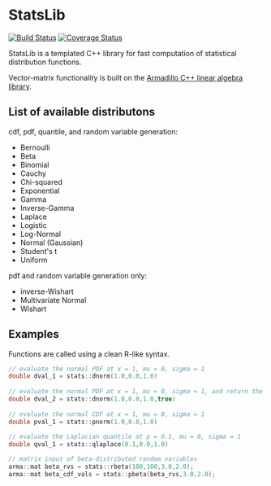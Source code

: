 # StatsLib

[![Build Status](https://travis-ci.org/kthohr/stats.svg?branch=master)](https://travis-ci.org/kthohr/stats)
[![Coverage Status](https://codecov.io/github/kthohr/stats/coverage.svg?branch=master)](https://codecov.io/github/kthohr/stats?branch=master)

StatsLib is a templated C++ library for fast computation of statistical distribution functions.

Vector-matrix functionality is built on the [Armadillo C++ linear algebra library](http://arma.sourceforge.net/).

## List of available distributons

cdf, pdf, quantile, and random variable generation:

* Bernoulli
* Beta
* Binomial
* Cauchy
* Chi-squared
* Exponential
* Gamma
* Inverse-Gamma
* Laplace
* Logistic
* Log-Normal
* Normal (Gaussian)
* Student's t
* Uniform

pdf and random variable generation only:

* inverse-Wishart
* Multivariate Normal
* Wishart

## Examples

Functions are called using a clean R-like syntax.

```cpp
// evaluate the normal PDF at x = 1, mu = 0, sigma = 1
double dval_1 = stats::dnorm(1.0,0.0,1.0)
 
// evaluate the normal PDF at x = 1, mu = 0, sigma = 1, and return the log value
double dval_2 = stats::dnorm(1.0,0.0,1.0,true)
 
// evaluate the normal CDF at x = 1, mu = 0, sigma = 1
double pval_1 = stats::pnorm(1.0,0.0,1.0)
 
// evaluate the Laplacian quantile at p = 0.1, mu = 0, sigma = 1
double qval_1 = stats::qlaplace(0.1,0.0,1.0)

// matrix input of beta-distributed random variables
arma::mat beta_rvs = stats::rbeta(100,100,3.0,2.0);
arma::mat beta_cdf_vals = stats::pbeta(beta_rvs,3.0,2.0);
```
